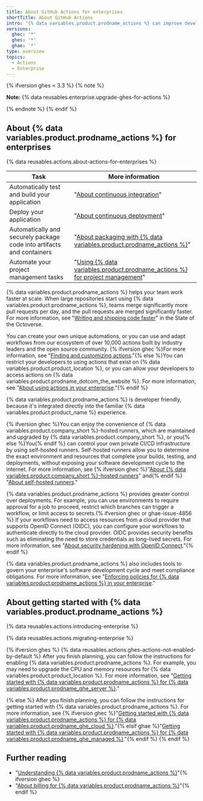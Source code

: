 ```yaml
---
title: About GitHub Actions for enterprises
shortTitle: About GitHub Actions
intro: "{% data variables.product.prodname_actions %} can improve developer productivity by automating your enterprise's software development cycle."
versions:
  ghec: '*'
  ghes: '*'
  ghae: '*'
type: overview
topics:
  - Actions
  - Enterprise
---
```


{% ifversion ghes < 3.3 %}
{% note %}

**Note:** {% data reusables.enterprise.upgrade-ghes-for-actions %}

{% endnote %}
{% endif %}

## About {% data variables.product.prodname_actions %} for enterprises

{% data reusables.actions.about-actions-for-enterprises %}

| Task | More information |
| ---- | ---------------- |
| Automatically test and build your application | "[About continuous integration](/actions/automating-builds-and-tests/about-continuous-integration)" | 
| Deploy your application | "[About continuous deployment](/actions/deployment/about-deployments/about-continuous-deployment)" |
| Automatically and securely package code into artifacts and containers | "[About packaging with {% data variables.product.prodname_actions %}](/actions/publishing-packages/about-packaging-with-github-actions)" |
| Automate your project management tasks | "[Using {% data variables.product.prodname_actions %} for project management](/actions/managing-issues-and-pull-requests/using-github-actions-for-project-management)" |

{% data variables.product.prodname_actions %} helps your team work faster at scale. When large repositories start using {% data variables.product.prodname_actions %}, teams merge significantly more pull requests per day, and the pull requests are merged significantly faster. For more information, see "[Writing and shipping code faster](https://octoverse.github.com/writing-code-faster/#scale-through-automation)" in the State of the Octoverse.

You can create your own unique automations, or you can use and adapt workflows from our ecosystem of over 10,000 actions built by industry leaders and the open source community. {% ifversion ghec %}For more information, see "[Finding and customizing actions](/actions/learn-github-actions/finding-and-customizing-actions)."{% else %}You can restrict your developers to using actions that exist on {% data variables.product.product_location %}, or you can allow your developers to access actions on {% data variables.product.prodname_dotcom_the_website %}. For more information, see "[About using actions in your enterprise](/admin/github-actions/managing-access-to-actions-from-githubcom/about-using-actions-in-your-enterprise)."{% endif %}

{% data variables.product.prodname_actions %} is developer friendly, because it's integrated directly into the familiar {% data variables.product.product_name %} experience.

{% ifversion ghec %}You can enjoy the convenience of {% data variables.product.company_short %}-hosted runners, which are maintained and upgraded by {% data variables.product.company_short %}, or you{% else %}You{% endif %} can control your own private CI/CD infrastructure by using self-hosted runners. Self-hosted runners allow you to determine the exact environment and resources that complete your builds, testing, and deployments, without exposing your software development cycle to the internet. For more information, see {% ifversion ghec %}"[About {% data variables.product.company_short %}-hosted runners](/actions/using-github-hosted-runners/about-github-hosted-runners)" and{% endif %} "[About self-hosted runners](/actions/hosting-your-own-runners/about-self-hosted-runners)."

{% data variables.product.prodname_actions %} provides greater control over deployments. For example, you can use environments to require approval for a job to proceed, restrict which branches can trigger a workflow, or limit access to secrets.{% ifversion ghec or ghae-issue-4856 %} If your workflows need to access resources from a cloud provider that supports OpenID Connect (OIDC), you can configure your workflows to authenticate directly to the cloud provider. OIDC provides security benefits such as eliminating the need to store credentials as long-lived secrets. For more information, see "[About security hardening with OpenID Connect](/actions/deployment/security-hardening-your-deployments/about-security-hardening-with-openid-connect)."{% endif %}

{% data variables.product.prodname_actions %} also includes tools to govern your enterprise's software development cycle and meet compliance obligations. For more information, see "[Enforcing policies for {% data variables.product.prodname_actions %} in your enterprise](/admin/policies/enforcing-policies-for-your-enterprise/enforcing-policies-for-github-actions-in-your-enterprise)."

## About getting started with {% data variables.product.prodname_actions %}

{% data reusables.actions.introducing-enterprise %}

{% data reusables.actions.migrating-enterprise %}

{% ifversion ghes %}
{% data reusables.actions.ghes-actions-not-enabled-by-default %} After you finish planning, you can follow the instructions for enabling {% data variables.product.prodname_actions %}. For example, you may need to upgrade the CPU and memory resources for {% data variables.product.product_location %}. For more information, see "[Getting started with {% data variables.product.prodname_actions %} for {% data variables.product.prodname_ghe_server %}](/admin/github-actions/getting-started-with-github-actions-for-your-enterprise/getting-started-with-github-actions-for-github-enterprise-server)."

{% else %}
After you finish planning, you can follow the instructions for getting started with {% data variables.product.prodname_actions %}. For more information, see {% ifversion ghec %}"[Getting started with {% data variables.product.prodname_actions %} for {% data variables.product.prodname_ghe_cloud %}](/admin/github-actions/getting-started-with-github-actions-for-your-enterprise/getting-started-with-github-actions-for-github-enterprise-cloud)."{% elsif ghae %}"[Getting started with {% data variables.product.prodname_actions %} for {% data variables.product.prodname_ghe_managed %}](/admin/github-actions/getting-started-with-github-actions-for-your-enterprise/getting-started-with-github-actions-for-github-ae)."{% endif %}
{% endif %}


## Further reading

- "[Understanding {% data variables.product.prodname_actions %}](/actions/learn-github-actions/understanding-github-actions)"{% ifversion ghec %}
- "[About billing for {% data variables.product.prodname_actions %}](/billing/managing-billing-for-github-actions/about-billing-for-github-actions)"{% endif %}
